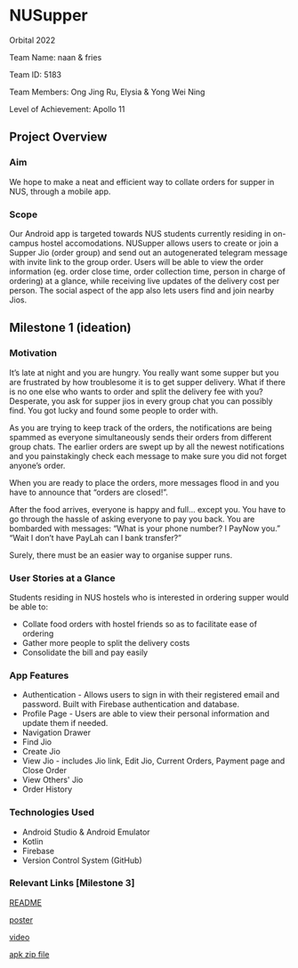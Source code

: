 # NUSupper

Orbital 2022

Team Name: naan & fries

Team ID: 5183

Team Members: Ong Jing Ru, Elysia & Yong Wei Ning

Level of Achievement: Apollo 11

## Project Overview

### Aim 

We hope to make a neat and efficient way to collate orders for supper in NUS, through a mobile app.

### Scope

Our Android app is targeted towards NUS students currently residing in on-campus hostel accomodations. NUSupper allows users to create or join a Supper Jio (order group) and send out an autogenerated telegram message with invite link to the group order. Users will be able to view the order information (eg. order close time, order collection time, person in charge of ordering) at a glance, while receiving live updates of the delivery cost per person. The social aspect of the app also lets users find and join nearby Jios.

## Milestone 1 (ideation)

### Motivation 

It’s late at night and you are hungry. You really want some supper but you are frustrated by how troublesome it is to get supper delivery. What if there is no one else who wants to order and split the delivery fee with you? Desperate, you ask for supper jios in every group chat you can possibly find. You got lucky and found some people to order with. 

As you are trying to keep track of the orders, the notifications are being spammed as everyone simultaneously sends their orders from different group chats. The earlier orders are swept up by all the newest notifications and you painstakingly check each message to make sure you did not forget anyone’s order. 

When you are ready to place the orders, more messages flood in and you have to announce that “orders are closed!”.

After the food arrives, everyone is happy and full… except you. You have to go through the hassle of asking everyone to pay you back. You are bombarded with messages: “What is your phone number? I PayNow you.” “Wait I don’t have PayLah can I bank transfer?” 

Surely, there must be an easier way to organise supper runs.

### User Stories at a Glance

Students residing in NUS hostels who is interested in ordering supper would be able to:
- Collate food orders with hostel friends so as to facilitate ease of ordering
- Gather more people to split the delivery costs
- Consolidate the bill and pay easily

### App Features

- Authentication - Allows users to sign in with their registered email and password. Built with Firebase authentication and database.
- Profile Page - Users are able to view their personal information and update them if needed.
- Navigation Drawer
- Find Jio
- Create Jio
- View Jio - includes Jio link, Edit Jio, Current Orders, Payment page and Close Order
- View Others' Jio
- Order History

### Technologies Used

- Android Studio & Android Emulator
- Kotlin
- Firebase
- Version Control System (GitHub)

### Relevant Links [Milestone 3]

[README](https://docs.google.com/document/d/1UDAGNPDtMnpRxCkr_Gv-858Cwa3F_PivE7D8hpIuC4g/edit?usp=sharing)

[poster](https://drive.google.com/file/d/1HjWPas87ZhmzT4ItKQk8KtcFdJjxL8_U/view?usp=sharing)

[video](https://drive.google.com/file/d/1L4Slc_3dD3yjukdvM8P4VEhcoWYoGQRT/view?usp=sharing)

[apk zip file](https://github.com/elysiaojr/NUSupper/files/9175581/milestone.3.apk.zip.zip)
